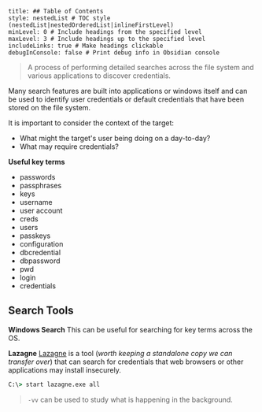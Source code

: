 ```table-of-contents
title: ## Table of Contents
style: nestedList # TOC style (nestedList|nestedOrderedList|inlineFirstLevel)
minLevel: 0 # Include headings from the specified level
maxLevel: 3 # Include headings up to the specified level
includeLinks: true # Make headings clickable
debugInConsole: false # Print debug info in Obsidian console
```

> A process of performing detailed searches across the file system and various applications to discover credentials.

Many search features are built into applications or windows itself and can be used to identify user credentials or default credentials that have been stored on the file system.

It is important to consider the context of the target:
- What might the target's user being doing on a day-to-day? 
- What may require credentials?

**Useful key terms**
- passwords
- passphrases
- keys
- username
- user account
- creds
- users
- passkeys
- configuration
- dbcredential
- dbpassword
- pwd
- login
- credentials

## Search Tools
**Windows Search**
This can be useful for searching for key terms across the OS.

**Lazagne**
[Lazagne](https://github.com/AlessandroZ/LaZagne) is a tool (*worth keeping a standalone copy we can transfer over*) that can search for credentials that web browsers or other applications may install insecurely.

```cmd
C:\> start lazagne.exe all
```
> `-vv` can be used to study what is happening in the background.
